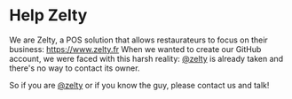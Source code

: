 # Help Zelty

We are Zelty, a POS solution that allows restaurateurs to focus on their business: https://www.zelty.fr
When we wanted to create our GitHub account, we were faced with this harsh reality: [@zelty](https://github.com/zelty) is already taken and there's no way to contact its owner.

So if you are [@zelty](https://github.com/zelty) or if you know the guy, please contact us and talk!
